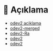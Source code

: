 # 📢 Açıklama

<!--YPackage.YGitbookIntegration-tarafından-otomatik-oluşturulmuştur-->

- [odev2 aciklama](odev2%20aciklama.docx)
- [odev2-merged](odev2-merged.pdf)
- [odev2-Ra](odev2-Ra.pdf)
- [odev2](odev2.docx)
- [odev2](odev2.pdf)

<!--YPackage.YGitbookIntegration-tarafından-otomatik-oluşturulmuştur-->
